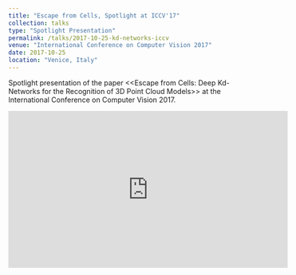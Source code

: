 ```yaml
---
title: "Escape from Cells, Spotlight at ICCV'17"
collection: talks
type: "Spotlight Presentation"
permalink: /talks/2017-10-25-kd-networks-iccv
venue: "International Conference on Computer Vision 2017"
date: 2017-10-25
location: "Venice, Italy"
---
```


Spotlight presentation of the paper <<Escape from Cells: Deep Kd-Networks for the Recognition of 3D Point Cloud Models>> at the International Conference on Computer Vision 2017.

<iframe width="560" height="315" src="https://www.youtube.com/embed/6UV_ASKa2RM?si=R3u2JOxxOYrPbWaP" title="YouTube video player" frameborder="0" allow="accelerometer; autoplay; clipboard-write; encrypted-media; gyroscope; picture-in-picture; web-share" referrerpolicy="strict-origin-when-cross-origin" allowfullscreen></iframe>
